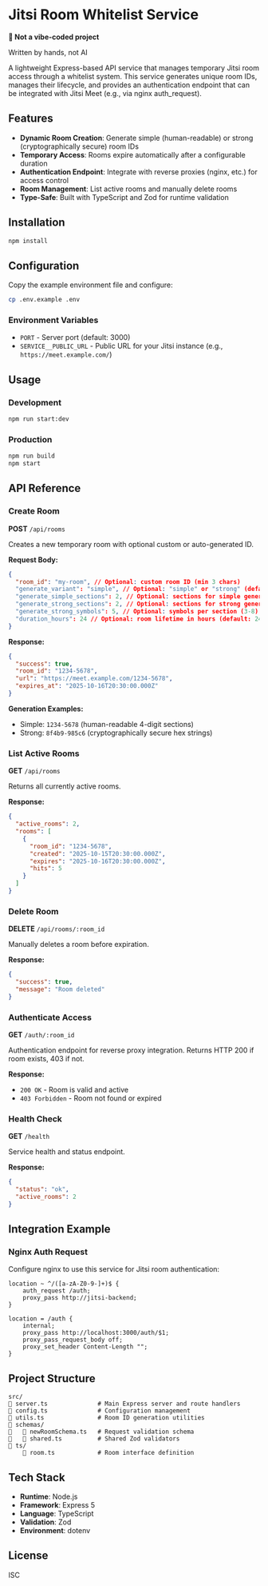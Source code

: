 # Jitsi Room Whitelist Service

**🔐 Not a vibe-coded project**

Written by hands, not AI

A lightweight Express-based API service that manages temporary Jitsi room access through a whitelist system. This service generates unique room IDs, manages their lifecycle, and provides an authentication endpoint that can be integrated with Jitsi Meet (e.g., via nginx auth_request).

## Features

- **Dynamic Room Creation**: Generate simple (human-readable) or strong (cryptographically secure) room IDs
- **Temporary Access**: Rooms expire automatically after a configurable duration
- **Authentication Endpoint**: Integrate with reverse proxies (nginx, etc.) for access control
- **Room Management**: List active rooms and manually delete rooms
- **Type-Safe**: Built with TypeScript and Zod for runtime validation

## Installation

```bash
npm install
```

## Configuration

Copy the example environment file and configure:

```bash
cp .env.example .env
```

### Environment Variables

- `PORT` - Server port (default: 3000)
- `SERVICE__PUBLIC_URL` - Public URL for your Jitsi instance (e.g., `https://meet.example.com/`)

## Usage

### Development

```bash
npm run start:dev
```

### Production

```bash
npm run build
npm start
```

## API Reference

### Create Room

**POST** `/api/rooms`

Creates a new temporary room with optional custom or auto-generated ID.

**Request Body:**

```json
{
  "room_id": "my-room", // Optional: custom room ID (min 3 chars)
  "generate_variant": "simple", // Optional: "simple" or "strong" (default: "simple")
  "generate_simple_sections": 2, // Optional: sections for simple generation (1-8)
  "generate_strong_sections": 2, // Optional: sections for strong generation (1-5)
  "generate_strong_symbols": 5, // Optional: symbols per section (3-8)
  "duration_hours": 24 // Optional: room lifetime in hours (default: 24)
}
```

**Response:**

```json
{
  "success": true,
  "room_id": "1234-5678",
  "url": "https://meet.example.com/1234-5678",
  "expires_at": "2025-10-16T20:30:00.000Z"
}
```

**Generation Examples:**

- Simple: `1234-5678` (human-readable 4-digit sections)
- Strong: `8f4b9-985c6` (cryptographically secure hex strings)

### List Active Rooms

**GET** `/api/rooms`

Returns all currently active rooms.

**Response:**

```json
{
  "active_rooms": 2,
  "rooms": [
    {
      "room_id": "1234-5678",
      "created": "2025-10-15T20:30:00.000Z",
      "expires": "2025-10-16T20:30:00.000Z",
      "hits": 5
    }
  ]
}
```

### Delete Room

**DELETE** `/api/rooms/:room_id`

Manually deletes a room before expiration.

**Response:**

```json
{
  "success": true,
  "message": "Room deleted"
}
```

### Authenticate Access

**GET** `/auth/:room_id`

Authentication endpoint for reverse proxy integration. Returns HTTP 200 if room exists, 403 if not.

**Response:**

- `200 OK` - Room is valid and active
- `403 Forbidden` - Room not found or expired

### Health Check

**GET** `/health`

Service health and status endpoint.

**Response:**

```json
{
  "status": "ok",
  "active_rooms": 2
}
```

## Integration Example

### Nginx Auth Request

Configure nginx to use this service for Jitsi room authentication:

```nginx
location ~ ^/([a-zA-Z0-9-]+)$ {
    auth_request /auth;
    proxy_pass http://jitsi-backend;
}

location = /auth {
    internal;
    proxy_pass http://localhost:3000/auth/$1;
    proxy_pass_request_body off;
    proxy_set_header Content-Length "";
}
```

## Project Structure

```
src/
   server.ts              # Main Express server and route handlers
   config.ts              # Configuration management
   utils.ts               # Room ID generation utilities
   schemas/
      newRoomSchema.ts   # Request validation schema
      shared.ts          # Shared Zod validators
   ts/
       room.ts            # Room interface definition
```

## Tech Stack

- **Runtime**: Node.js
- **Framework**: Express 5
- **Language**: TypeScript
- **Validation**: Zod
- **Environment**: dotenv

## License

ISC
